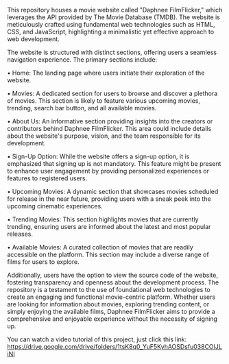 This repository houses a movie website called "Daphnee FilmFlicker," which leverages the API provided by The Movie Database (TMDB). 
The website is meticulously crafted using fundamental web technologies such as HTML, CSS, and JavaScript, highlighting a minimalistic 
yet effective approach to web development.

The website is structured with distinct sections, offering users a seamless navigation experience. The primary sections include:

•	Home: The landing page where users initiate their exploration of the website.

•	Movies: A dedicated section for users to browse and discover a plethora of movies. 
  This section is likely to feature various upcoming movies, trending, search bar button, and all available movies.
  
•	About Us: An informative section providing insights into the creators or contributors behind Daphnee FilmFlicker. 
  This area could include details about the website's purpose, vision, and the team responsible for its development.
  
•	Sign-Up Option: While the website offers a sign-up option, it is emphasized that signing up is not mandatory. 
  This feature might be present to enhance user engagement by providing personalized experiences or features to registered users.
  
•	Upcoming Movies: A dynamic section that showcases movies scheduled for release in the near future, providing users with a sneak peek into 
  the upcoming cinematic experiences.
  
•	Trending Movies: This section highlights movies that are currently trending, ensuring users are informed about the latest and most popular releases.

•	Available Movies: A curated collection of movies that are readily accessible on the platform. This section may include a diverse range of films for users
  to explore.

Additionally, users have the option to view the source code of the website, fostering transparency and openness about the development process. 
The repository is a testament to the use of foundational web technologies to create an engaging and functional movie-centric platform. 
Whether users are looking for information about movies, exploring trending content, or simply enjoying the available films, Daphnee FilmFlicker
aims to provide a comprehensive and enjoyable experience without the necessity of signing up. 

You can watch a video tutorial of this project, just click this link: https://drive.google.com/drive/folders/1tsK8q0_YuF5KyhAOSDsfu038COlJLiNI

